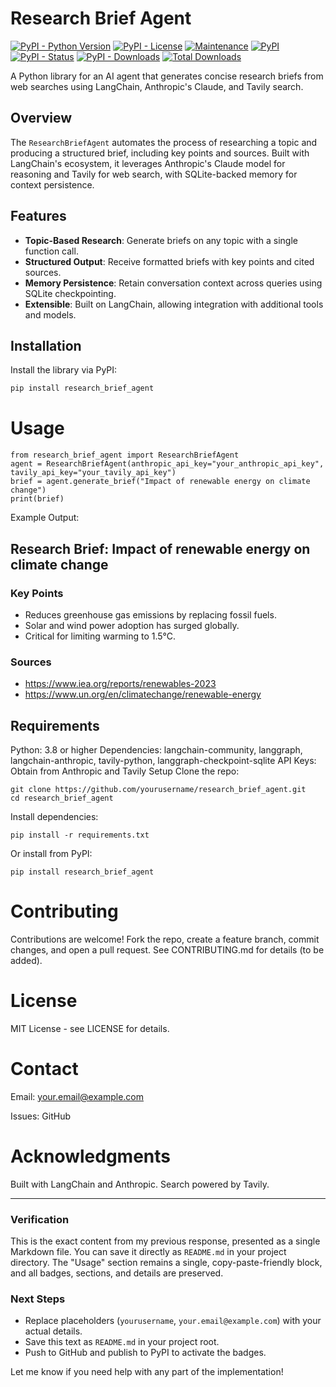 # Research Brief Agent

[![PyPI - Python Version](https://img.shields.io/pypi/pyversions/research_brief_agent)](https://pypi.org/project/research_brief_agent/)
[![PyPI - License](https://img.shields.io/pypi/l/research_brief_agent)](https://pypi.org/project/research_brief_agent/)
[![Maintenance](https://img.shields.io/badge/Maintained%3F-yes-green.svg)](https://github.com/Vikhram-S/research_brief_agent/commits/main)
[![PyPI](https://img.shields.io/pypi/v/research_brief_agent)](https://pypi.org/project/research_brief_agent/)
[![PyPI - Status](https://img.shields.io/pypi/status/research_brief_agent)](https://pypi.org/project/research_brief_agent/)
[![PyPI - Downloads](https://img.shields.io/pypi/dm/research_brief_agent)](https://pypi.org/project/research_brief_agent/)
[![Total Downloads](https://pepy.tech/badge/research_brief_agent)](https://pepy.tech/project/research_brief_agent)

A Python library for an AI agent that generates concise research briefs from web searches using LangChain, Anthropic's Claude, and Tavily search.

## Overview

The `ResearchBriefAgent` automates the process of researching a topic and producing a structured brief, including key points and sources. Built with LangChain's ecosystem, it leverages Anthropic's Claude model for reasoning and Tavily for web search, with SQLite-backed memory for context persistence.

## Features

- **Topic-Based Research**: Generate briefs on any topic with a single function call.
- **Structured Output**: Receive formatted briefs with key points and cited sources.
- **Memory Persistence**: Retain conversation context across queries using SQLite checkpointing.
- **Extensible**: Built on LangChain, allowing integration with additional tools and models.

## Installation

Install the library via PyPI:

```bash
pip install research_brief_agent
```
# Usage
```
from research_brief_agent import ResearchBriefAgent
agent = ResearchBriefAgent(anthropic_api_key="your_anthropic_api_key", tavily_api_key="your_tavily_api_key")
brief = agent.generate_brief("Impact of renewable energy on climate change")
print(brief)
```
Example Output:
## Research Brief: Impact of renewable energy on climate change
### Key Points
- Reduces greenhouse gas emissions by replacing fossil fuels.
- Solar and wind power adoption has surged globally.
- Critical for limiting warming to 1.5°C.
### Sources
- https://www.iea.org/reports/renewables-2023
- https://www.un.org/en/climatechange/renewable-energy
## Requirements
Python: 3.8 or higher
Dependencies: langchain-community, langgraph, langchain-anthropic, tavily-python, langgraph-checkpoint-sqlite
API Keys: Obtain from Anthropic and Tavily
Setup
Clone the repo:
```
git clone https://github.com/yourusername/research_brief_agent.git
cd research_brief_agent
```
Install dependencies:
```
pip install -r requirements.txt
```

Or install from PyPI:
```
pip install research_brief_agent
```

# Contributing
Contributions are welcome! Fork the repo, create a feature branch, commit changes, and open a pull request. See CONTRIBUTING.md for details (to be added).

# License
MIT License - see LICENSE for details.

# Contact
Email: your.email@example.com

Issues: GitHub

# Acknowledgments
Built with LangChain and Anthropic.
Search powered by Tavily.

---

### Verification
This is the exact content from my previous response, presented as a single Markdown file. You can save it directly as `README.md` in your project directory. The "Usage" section remains a single, copy-paste-friendly block, and all badges, sections, and details are preserved.

### Next Steps
- Replace placeholders (`yourusername`, `your.email@example.com`) with your actual details.
- Save this text as `README.md` in your project root.
- Push to GitHub and publish to PyPI to activate the badges.

Let me know if you need help with any part of the implementation!